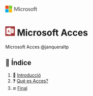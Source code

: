 ![image](img/logo.png)
# ![image](img/Appp.png) Microsoft Acces

Microsoft Acces @janqueraltp

## 📖 Índice			
1. :bookmark_tabs: [Introducció](#id1)  
2. :question: [ Qué es Acces?](#id2) 
3. :end: [Final](#ID3)
<div id='id1' />  
